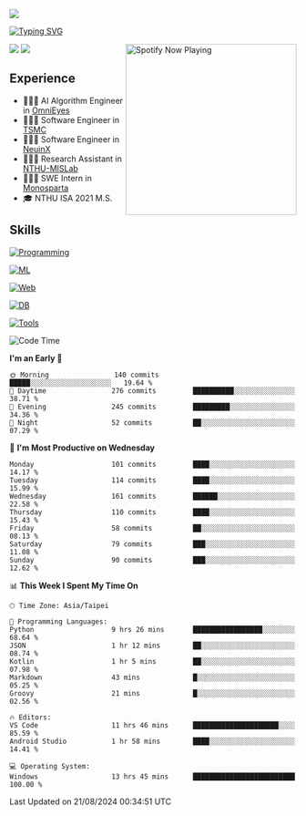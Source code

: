 ![](https://komarev.com/ghpvc/?username=peter0512lee&color=ff69b4)

[![Typing SVG](https://readme-typing-svg.herokuapp.com?color=F742BA&size=20&lines=Hi!+I'm+JYL)](https://git.io/typing-svg)

[<img src="https://spotify-now-playing.peter0512lee.vercel.app/api/spotify-playing" alt="Spotify Now Playing" width="300" align="right" />](https://open.spotify.com/user/21iyoswqgnkoe7peuesmqnhgy)

![](https://leetcard.jacoblin.cool/peter0512lee?theme=dark)
![](https://github-readme-activity-graph.vercel.app/graph?username=peter0512lee&theme=github)

## Experience
- 🧑🏻‍💻 AI Algorithm Engineer in [OmniEyes](https://www.theomnieyes.com/)
- 🧑🏻‍💻 Software Engineer in [TSMC](https://www.tsmc.com/)
- 🧑🏻‍💻 Software Engineer in [NeuinX](https://neuinx.com/)
- 🧑🏻‍💻 Research Assistant in [NTHU-MISLab](https://mislab.cs.nthu.edu.tw/)
- 🧑🏻‍💻 SWE Intern in [Monosparta](https://monosparta.org/)
- 🎓 NTHU ISA 2021 M.S.

## Skills
[![Programming](https://skillicons.dev/icons?i=py,kotlin,js)](https://skillicons.dev)

[![ML](https://skillicons.dev/icons?i=pytorch,opencv,sklearn)](https://skillicons.dev)

[![Web](https://skillicons.dev/icons?i=html,css,react,tailwind,nodejs,vite)](https://skillicons.dev)

[![DB](https://skillicons.dev/icons?i=firebase,sqlite,mysql,mongodb)](https://skillicons.dev)

[![Tools](https://skillicons.dev/icons?i=git,github,githubactions,vercel,docker,kubernetes,vscode,postman,anaconda,androidstudio)](https://skillicons.dev)

<!--
<table><tr><td valign="top" width="50%">

<img src="https://github-readme-stats-sigma-five.vercel.app/api?username=peter0512lee&hide_border=true&show_icons=true&locale=en&layout=compact&theme=dracula" align="left" style="width: 100%" />

</td><td valign="top" width="50%">

<img src="https://github-readme-stats-sigma-five.vercel.app/api/top-langs?username=peter0512lee&hide_border=true&show_icons=true&locale=en&layout=compact&theme=dracula" align="left" style="width: 100%" />

</td></tr></table>  
-->

<!--START_SECTION:waka-->
![Code Time](http://img.shields.io/badge/Code%20Time-1%2C231%20hrs-blue)

**I'm an Early 🐤** 

```text
🌞 Morning                140 commits         █████░░░░░░░░░░░░░░░░░░░░   19.64 % 
🌆 Daytime                276 commits         ██████████░░░░░░░░░░░░░░░   38.71 % 
🌃 Evening                245 commits         █████████░░░░░░░░░░░░░░░░   34.36 % 
🌙 Night                  52 commits          ██░░░░░░░░░░░░░░░░░░░░░░░   07.29 % 
```
📅 **I'm Most Productive on Wednesday** 

```text
Monday                   101 commits         ████░░░░░░░░░░░░░░░░░░░░░   14.17 % 
Tuesday                  114 commits         ████░░░░░░░░░░░░░░░░░░░░░   15.99 % 
Wednesday                161 commits         ██████░░░░░░░░░░░░░░░░░░░   22.58 % 
Thursday                 110 commits         ████░░░░░░░░░░░░░░░░░░░░░   15.43 % 
Friday                   58 commits          ██░░░░░░░░░░░░░░░░░░░░░░░   08.13 % 
Saturday                 79 commits          ███░░░░░░░░░░░░░░░░░░░░░░   11.08 % 
Sunday                   90 commits          ███░░░░░░░░░░░░░░░░░░░░░░   12.62 % 
```


📊 **This Week I Spent My Time On** 

```text
🕑︎ Time Zone: Asia/Taipei

💬 Programming Languages: 
Python                   9 hrs 26 mins       █████████████████░░░░░░░░   68.64 % 
JSON                     1 hr 12 mins        ██░░░░░░░░░░░░░░░░░░░░░░░   08.74 % 
Kotlin                   1 hr 5 mins         ██░░░░░░░░░░░░░░░░░░░░░░░   07.98 % 
Markdown                 43 mins             █░░░░░░░░░░░░░░░░░░░░░░░░   05.25 % 
Groovy                   21 mins             █░░░░░░░░░░░░░░░░░░░░░░░░   02.56 % 

🔥 Editors: 
VS Code                  11 hrs 46 mins      █████████████████████░░░░   85.59 % 
Android Studio           1 hr 58 mins        ████░░░░░░░░░░░░░░░░░░░░░   14.41 % 

💻 Operating System: 
Windows                  13 hrs 45 mins      █████████████████████████   100.00 % 
```


 Last Updated on 21/08/2024 00:34:51 UTC
<!--END_SECTION:waka-->


<!--
**peter0512lee/peter0512lee** is a ✨ _special_ ✨ repository because its `README.md` (this file) appears on your GitHub profile.

